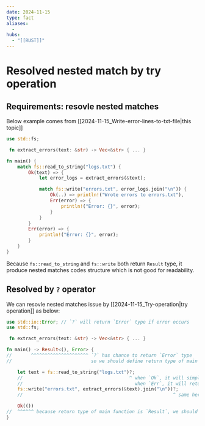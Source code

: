 ```yaml
---
date: 2024-11-15
type: fact
aliases:
  -
hubs:
  - "[[RUST]]"
---
```


# Resolved nested match by try operation


## Requirements: resovle nested matches

Below example comes from [[2024-11-15_Write-error-lines-to-txt-file|this topic]]

```rust
use std::fs;

 fn extract_errors(text: &str) -> Vec<&str> { ... }

fn main() {
    match fs::read_to_string("logs.txt") {
        Ok(text) => {
            let error_logs = extract_errors(&text);

            match fs::write("errors.txt", error_logs.join("\n")) {
                Ok(..) => println!("Wrote errors to errors.txt"),
                Err(error) => {
                    println!("Error: {}", error);
                }
            }
        }
        Err(error) => {
            println!("Error: {}", error);
        }
    }
}

```

Because `fs::read_to_string` and `fs::write` both return `Result` type, it produce nested matches codes structure which is not good for readability.


## Resolved by `?` operator

We can resovle nested matches issue by [[2024-11-15_Try-operation|try operation]] as below:

```rust
use std::io::Error; // `?` will return `Error` type if error occurs
use std::fs;

 fn extract_errors(text: &str) -> Vec<&str> { ... }

fn main() -> Result<(), Error> {
//       ^^^^^^^^^^^^^^^^^^^^^ `?` has chance to return `Error` type
//                             so we should define return type of main function as `Result`

    let text = fs::read_to_string("logs.txt")?;
    //                                       ^ when `Ok`, it will simply unwrap the value
    //                                         when `Err`, it will return `Error` type early
    fs::write("errors.txt", extract_errors(&text).join("\n"))?;
    //                                                       ^ same here

    Ok(())
//  ^^^^^^ because return type of main function is `Result`, we should return `Ok` here
}

```

